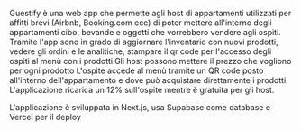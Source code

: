 Guestify è una web app che permette agli host di appartamenti utilizzati per affitti brevi (Airbnb, Booking.com ecc) di poter mettere all'interno degli appartamenti cibo, bevande e oggetti che vorrebbero vendere agli ospiti. Tramite l'app sono in grado di aggiornare l'inventario con nuovi prodotti, vedere gli ordini e le analitiche, stampare il qr code per l'accesso degli ospiti al menù con i prodotti.Gli host possono mettere il prezzo che vogliono per ogni prodotto
L'ospite accede al menù tramite un QR code posto all'interno dell'appartamento e dove può acquistare direttamente i prodotti.
L'applicazione ricarica un 12% sull'ospite mentre è gratuita per gli host.

L'applicazione è sviluppata in Next.js, usa Supabase come database e Vercel per il deploy
